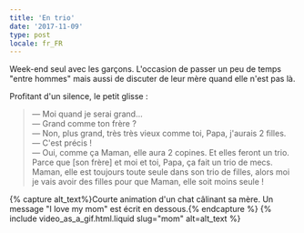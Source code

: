 ```yaml
---
title: 'En trio'
date: '2017-11-09'
type: post
locale: fr_FR
---
```


Week-end seul avec les garçons. L'occasion de passer un peu de temps "entre hommes" mais aussi de discuter de leur mère quand elle n'est pas là.

Profitant d'un silence, le petit glisse :

<!-- more -->

> — Moi quand je serai grand…  
> — Grand comme ton frère ?  
> — Non, plus grand, très très vieux comme toi, Papa, j'aurais 2 filles.  
> — C'est précis !  
> — Oui, comme ça Maman, elle aura 2 copines. Et elles feront un trio. Parce que [son frère] et moi et toi, Papa, ça fait un trio de mecs. Maman, elle est toujours toute seule dans son trio de filles, alors moi je vais avoir des filles pour que Maman, elle soit moins seule !

{% capture alt_text%}Courte animation d'un chat câlinant sa mère. Un message "I love my mom" est écrit en dessous.{% endcapture %}
{% include video_as_a_gif.html.liquid
slug="mom"
alt=alt_text
%}
